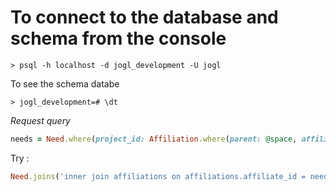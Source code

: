 # To connect to the database and schema from the console 

```shell
> psql -h localhost -d jogl_development -U jogl
```

To see the schema databe 
```shell
> jogl_development=# \dt
```

*Request query*
```ruby
needs = Need.where(project_id: Affiliation.where(parent: @space, affiliate_type: "Project").where.not(status: 'pending').select(:affiliate_id))
```

Try : 
```ruby
Need.joins('inner join affiliations on affiliations.affiliate_id = needs.id').where(affiliations: {parent: @space, type: 'Need'})
```